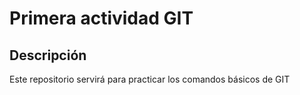 # Primera actividad GIT

## Descripción
Este repositorio servirá para practicar los comandos básicos de GIT
